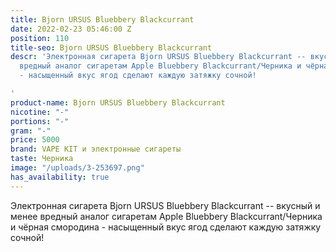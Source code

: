 ```yaml
---
title: Bjorn URSUS Bluebbery Blackcurrant
date: 2022-02-23 05:46:00 Z
position: 110
title-seo: Bjorn URSUS Bluebbery Blackcurrant
descr: 'Электронная сигарета Bjorn URSUS Bluebbery Blackcurrant -- вкусный и менее
  вредный аналог сигаретам Apple Bluebbery Blackcurrant/Черника и чёрная смородина
  - насыщенный вкус ягод сделают каждую затяжку сочной!

'
product-name: Bjorn URSUS Bluebbery Blackcurrant
nicotine: "-"
portions: "-"
gram: "-"
price: 5000
brand: VAPE KIT и электронные сигареты
taste: Черника
image: "/uploads/3-253697.png"
has_availability: true
---
```


Электронная сигарета Bjorn URSUS Bluebbery Blackcurrant -- вкусный и менее вредный аналог сигаретам Apple Bluebbery Blackcurrant/Черника и чёрная смородина - насыщенный вкус ягод сделают каждую затяжку сочной!
